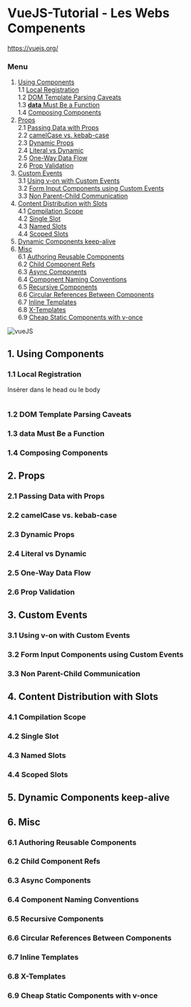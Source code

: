VueJS-Tutorial - Les Webs Compenents 
======================
https://vuejs.org/

### Menu
1. [Using Components](#using)     
1.1 [Local Registration](#registration)    
1.2 [DOM Template Parsing Caveats](#caveats)       
1.3 [__data__ Must Be a Function](#data)        
1.4 [Composing Components](#compose)     
2. [Props](#props)     
2.1 [Passing Data with Props](#compose)     
2.2 [camelCase vs. kebab-case](#camelCase)     
2.3 [Dynamic Props](#Dynamic)     
2.4 [Literal vs Dynamic](#Literal)     
2.5 [One-Way Data Flow](#Flow)     
2.6 [Prop Validation](#Validation)     
3. [Custom Events](#Custom)     
3.1 [Using v-on with Custom Events](#Events)     
3.2 [Form Input Components using Custom Events](#Input)     
3.3 [Non Parent-Child Communication](#Parent)     
4. [Content Distribution with Slots](#Distribution)     
4.1 [Compilation Scope](#Scope)     
4.2 [Single Slot](#Single)     
4.3 [Named Slots](#Named)     
4.4 [Scoped Slots](#Scoped)     
5. [Dynamic Components keep-alive](#Dynamic)     
6. [Misc](#Misc)     
6.1 [Authoring Reusable Components](#Authoring)     
6.2 [Child Component Refs](#Child)     
6.3 [Async Components](#Async)     
6.4 [Component Naming Conventions](#Naming)     
6.5 [Recursive Components](#Recursive)     
6.6 [Circular References Between Components](#Circular)     
6.7 [Inline Templates](#Inline)     
6.8 [X-Templates](#Templates)     
6.9 [Cheap Static Components with v-once](#Cheap)     

<img src='https://vuejs.org/images/components.png' alt='vueJS' />

## <a name="using"></a>1. Using Components

### <a name="registration"></a>1.1 Local Registration

Insérer dans le head ou le body
```html
```
### <a name="caveats"></a>1.2 DOM Template Parsing Caveats

### <a name="data"></a>1.3 __data__ Must Be a Function

### <a name="compose"></a>1.4 Composing Components

## <a name="props"></a>2. Props

### <a name="Passing"></a>2.1 Passing Data with Props

### <a name="camelCase"></a>2.2 camelCase vs. kebab-case

### <a name="Dynamic"></a>2.3 Dynamic Props

### <a name="Literal"></a>2.4 Literal vs Dynamic

### <a name="Flow"></a>2.5 One-Way Data Flow

### <a name="Validation"></a>2.6 Prop Validation

## <a name="Custom"></a>3. Custom Events

### <a name="Events"></a>3.1 Using v-on with Custom Events

### <a name="Input"></a>3.2 Form Input Components using Custom Events

### <a name="Parent"></a>3.3 Non Parent-Child Communication

## <a name="Distribution"></a>4. Content Distribution with Slots

### <a name="Scope"></a>4.1 Compilation Scope

### <a name="Single"></a>4.2 Single Slot

### <a name="Named"></a>4.3 Named Slots

### <a name="Scoped"></a>4.4 Scoped Slots

## <a name="Dynamic"></a>5. Dynamic Components keep-alive

## <a name="Misc"></a>6. Misc

### <a name="Authoring"></a>6.1 Authoring Reusable Components

### <a name="Child"></a>6.2 Child Component Refs

### <a name="Async"></a>6.3 Async Components

### <a name="Naming"></a>6.4 Component Naming Conventions

### <a name="Recursive"></a>6.5 Recursive Components

### <a name="Circular"></a>6.6 Circular References Between Components

### <a name="Inline"></a>6.7 Inline Templates

### <a name="Templates"></a>6.8 X-Templates

### <a name="Cheap"></a>6.9 Cheap Static Components with v-once
